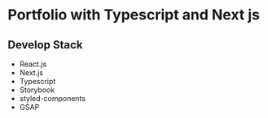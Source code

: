 # Portfolio with Typescript and Next js

## Develop Stack

- React.js
- Next.js
- Typescript
- Storybook
- styled-components
- GSAP
